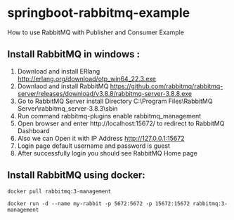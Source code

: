 # springboot-rabbitmq-example
How to use RabbitMQ with Publisher and Consumer Example

Install RabbitMQ in windows :
-----------------------------
1. Download and install ERlang http://erlang.org/download/otp_win64_22.3.exe
2. Downlaod and install RabbitMQ https://github.com/rabbitmq/rabbitmq-server/releases/download/v3.8.8/rabbitmq-server-3.8.8.exe
3. Go to RabbitMQ Server install Directory C:\Program Files\RabbitMQ Server\rabbitmq_server-3.8.3\sbin
4. Run command rabbitmq-plugins enable rabbitmq_management
5. Open browser and enter http://localhost:15672/ to redirect to RabbitMQ Dashboard
6. Also we can Open it with IP Address http://127.0.0.1:15672
7. Login page default username and password is guest 
8. After successfully login you should see RabbitMQ Home page

## Install RabbitMQ using docker:

```
docker pull rabbitmq:3-management
```

```
docker run -d --name my-rabbit -p 5672:5672 -p 15672:15672 rabbitmq:3-management
```